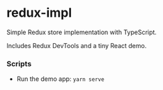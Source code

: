 # redux-impl
Simple Redux store implementation with TypeScript. 

Includes Redux DevTools and a tiny React demo.

### Scripts
- Run the demo app: `yarn serve`
